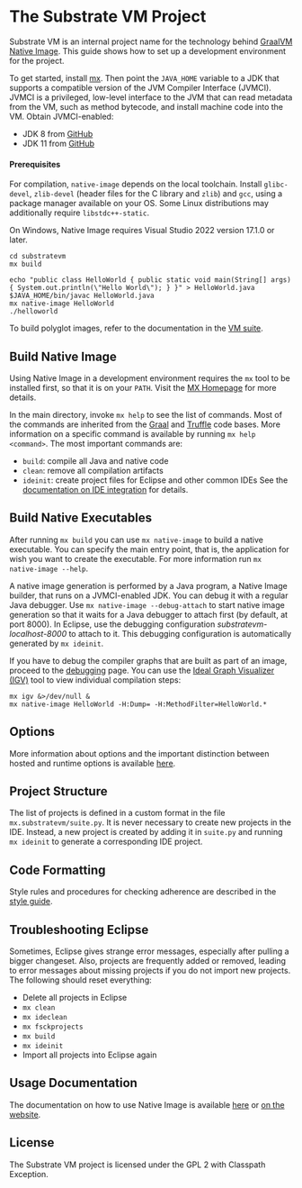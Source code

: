 # The Substrate VM Project

Substrate VM is an internal project name for the technology behind [GraalVM Native Image](../README.md).
This guide shows how to set up a development environment for the project.

To get started, install [mx](https://github.com/graalvm/mx).
Then point the `JAVA_HOME` variable to a JDK that supports a compatible version
of the JVM Compiler Interface (JVMCI). JVMCI is a privileged, low-level interface
to the JVM that can read metadata from the VM, such as method bytecode, and
install machine code into the VM. Obtain JVMCI-enabled:
* JDK 8 from [GitHub](https://github.com/graalvm/openjdk8-jvmci-builder/releases)
* JDK 11 from [GitHub](https://github.com/graalvm/labs-openjdk-11/releases)

#### Prerequisites
For compilation, `native-image` depends on the local toolchain. Install
`glibc-devel`, `zlib-devel` (header files for the C library and `zlib`) and
`gcc`, using a package manager available on your OS. Some Linux distributions
may additionally require `libstdc++-static`.

On Windows, Native Image requires Visual Studio 2022 version 17.1.0 or later.

```shell
cd substratevm
mx build

echo "public class HelloWorld { public static void main(String[] args) { System.out.println(\"Hello World\"); } }" > HelloWorld.java
$JAVA_HOME/bin/javac HelloWorld.java
mx native-image HelloWorld
./helloworld
```

To build polyglot images, refer to the documentation in the [VM suite](https://github.com/oracle/vm/README.md).

## Build Native Image

Using Native Image in a development environment requires the `mx` tool to be installed first, so that it is on your `PATH`.
Visit the [MX Homepage](https://github.com/graalvm/mx) for more details.

In the main directory, invoke `mx help` to see the list of commands.
Most of the commands are inherited from the [Graal](https://github.com/oracle/graal) and [Truffle](https://github.com/oracle/graal/tree/master/truffle) code bases.
More information on a specific command is available by running `mx help <command>`.
The most important commands are:

* `build`: compile all Java and native code
* `clean`: remove all compilation artifacts
* `ideinit`: create project files for Eclipse and other common IDEs
See the [documentation on IDE integration](https://github.com/oracle/compiler/docs/IDEs.md) for details.

## Build Native Executables

After running `mx build` you can use `mx native-image` to build a native executable.
You can specify the main entry point, that is, the application for wish you want to create the executable. For more information run `mx native-image --help`.

A native image generation is performed by a Java program, a Native Image builder, that runs on a JVMCI-enabled JDK. You can debug it with a regular Java debugger.
Use `mx native-image --debug-attach` to start native image generation so that it waits for a Java debugger to attach first (by default, at port 8000).
In Eclipse, use the debugging configuration _substratevm-localhost-8000_ to attach to it. This debugging configuration is automatically generated by `mx ideinit`.

If you have to debug the compiler graphs that are built as part of an image, proceed to the [debugging](https://github.com/oracle/compiler/docs/Debugging.md) page.
You can use the [Ideal Graph Visualizer (IGV)](https://www.graalvm.org/latest/tools/igv/) tool to view individual compilation steps:
```shell
mx igv &>/dev/null &
mx native-image HelloWorld -H:Dump= -H:MethodFilter=HelloWorld.*
```

## Options

More information about options and the important distinction between hosted and runtime options is available [here](https://github.com/oracle/graal/blob/master/docs/reference-manual/native-image/BuildOptions.md).

## Project Structure

The list of projects is defined in a custom format in the file `mx.substratevm/suite.py`. It is never necessary to create new projects in the IDE.
Instead, a new project is created by adding it in `suite.py` and running `mx ideinit` to generate a corresponding IDE project.

## Code Formatting

Style rules and procedures for checking adherence are described in the [style guide](CodeStyle.md).

## Troubleshooting Eclipse

Sometimes, Eclipse gives strange error messages, especially after pulling a
bigger changeset. Also, projects are frequently added or removed, leading to
error messages about missing projects if you do not import new projects. The
following should reset everything:

* Delete all projects in Eclipse
* `mx clean`
* `mx ideclean`
* `mx fsckprojects`
* `mx build`
* `mx ideinit`
* Import all projects into Eclipse again

## Usage Documentation

The documentation on how to use Native Image is available [here](../README.md) or [on the website](https://www.graalvm.org/reference-manual/native-image/).

## License

The Substrate VM project is licensed under the GPL 2 with Classpath Exception.
